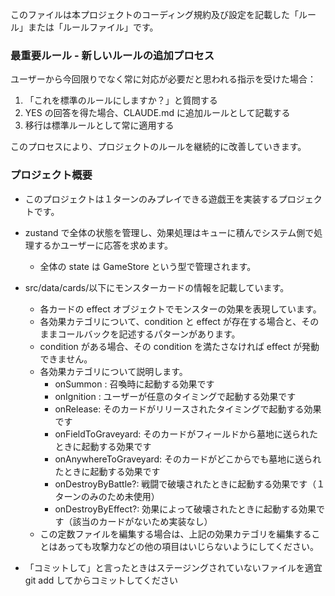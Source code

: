 このファイルは本プロジェクトのコーディング規約及び設定を記載した「ルール」または「ルールファイル」です。

### 最重要ルール - 新しいルールの追加プロセス

ユーザーから今回限りでなく常に対応が必要だと思われる指示を受けた場合：

1. 「これを標準のルールにしますか？」と質問する
2. YES の回答を得た場合、CLAUDE.md に追加ルールとして記載する
3. 移行は標準ルールとして常に適用する

このプロセスにより、プロジェクトのルールを継続的に改善していきます。

### プロジェクト概要

-   このプロジェクトは１ターンのみプレイできる遊戯王を実装するプロジェクトです。
-   zustand で全体の状態を管理し、効果処理はキューに積んでシステム側で処理するかユーザーに応答を求めます。
    -   全体の state は GameStore という型で管理されます。
-   src/data/cards/以下にモンスターカードの情報を記載しています。

    -   各カードの effect オブジェクトでモンスターの効果を表現しています。
    -   各効果カテゴリについて、condition と effect が存在する場合と、そのままコールバックを記述するパターンがあります。
    -   condition がある場合、その condition を満たさなければ effect が発動できません。
    -   各効果カテゴリについて説明します。
        -   onSummon : 召喚時に起動する効果です
        -   onIgnition : ユーザーが任意のタイミングで起動する効果です
        -   onRelease: そのカードがリリースされたタイミングで起動する効果です
        -   onFieldToGraveyard: そのカードがフィールドから墓地に送られたときに起動する効果です
        -   onAnywhereToGraveyard: そのカードがどこからでも墓地に送られたときに起動する効果です
        -   onDestroyByBattle?: 戦闘で破壊されたときに起動する効果です（１ターンのみのため未使用）
        -   onDestroyByEffect?: 効果によって破壊されたときに起動する効果です（該当のカードがないため実装なし）
    -   この定数ファイルを編集する場合は、上記の効果カテゴリを編集することはあっても攻撃力などの他の項目はいじらないようにしてください。

-   「コミットして」と言ったときはステージングされていないファイルを適宜 git add してからコミットしてください
